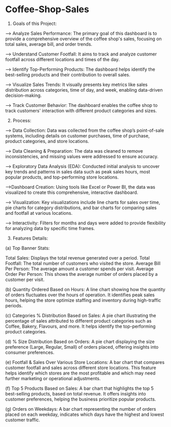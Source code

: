 # Coffee-Shop-Sales
1. Goals of this Project:

--> Analyze Sales Performance: The primary goal of this dashboard is to provide a comprehensive overview of the coffee shop's sales, focusing on total sales, average bill, and order trends.

--> Understand Customer Footfall: It aims to track and analyze customer footfall across different locations and times of the day.

--> Identify Top-Performing Products: The dashboard helps identify the best-selling products and their contribution to overall sales.

--> Visualize Sales Trends: It visually presents key metrics like sales distribution across categories, time of day, and week, enabling data-driven decision-making.

--> Track Customer Behavior: The dashboard enables the coffee shop to track customers' interaction with different product categories and sizes.


2. Process:

--> Data Collection: Data was collected from the coffee shop’s point-of-sale systems, including details on customer purchases, time of purchase, product categories, and store locations.

--> Data Cleaning & Preparation: The data was cleaned to remove inconsistencies, and missing values were addressed to ensure accuracy.

--> Exploratory Data Analysis (EDA): Conducted initial analysis to uncover key trends and patterns in sales data such as peak sales hours, most popular products, and top-performing store locations.

-->Dashboard Creation: Using tools like Excel or Power BI, the data was visualized to create this comprehensive, interactive dashboard.

--> Visualization: Key visualizations include line charts for sales over time, pie charts for category distributions, and bar charts for comparing sales and footfall at various locations.

--> Interactivity: Filters for months and days were added to provide flexibility for analyzing data by specific time frames.


3. Features Details:

(a) Top Banner Stats:

Total Sales: Displays the total revenue generated over a period.
Total Footfall: The total number of customers who visited the store.
Average Bill Per Person: The average amount a customer spends per visit.
Average Order Per Person: This shows the average number of orders placed by a customer per visit.

(b) Quantity Ordered Based on Hours: A line chart showing how the quantity of orders fluctuates over the hours of operation. It identifies peak sales hours, helping the store optimize staffing and inventory during high-traffic periods.

(c) Categories % Distribution Based on Sales: A pie chart illustrating the percentage of sales attributed to different product categories such as Coffee, Bakery, Flavours, and more. It helps identify the top-performing product categories.

(d) % Size Distribution Based on Orders: A pie chart displaying the size preference (Large, Regular, Small) of orders placed, offering insights into consumer preferences.

(e) Footfall & Sales Over Various Store Locations: A bar chart that compares customer footfall and sales across different store locations. This feature helps identify which stores are the most profitable and which may need further marketing or operational adjustments.

(f) Top 5 Products Based on Sales: A bar chart that highlights the top 5 best-selling products, based on total revenue. It offers insights into customer preferences, helping the business prioritize popular products.

(g) Orders on Weekdays: A bar chart representing the number of orders placed on each weekday, indicates which days have the highest and lowest customer traffic.
